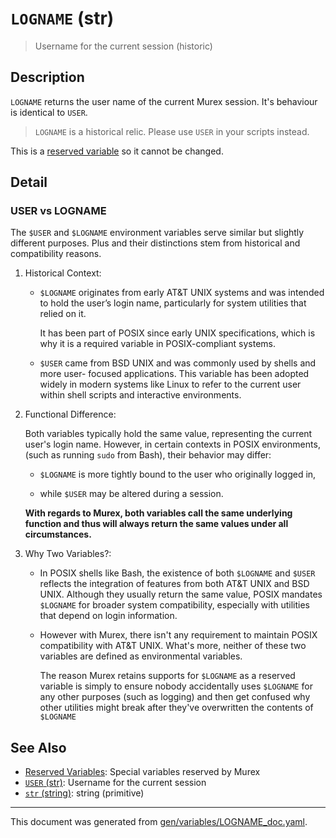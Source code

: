 # `LOGNAME` (str)

> Username for the current session (historic)

## Description

`LOGNAME` returns the user name of the current Murex session. It's behaviour is
identical to `USER`.

> `LOGNAME` is a historical relic. Please use `USER` in your scripts instead.

This is a [reserved variable](/docs/user-guide/reserved-vars.md) so it cannot be changed.

## Detail

### USER vs LOGNAME

The `$USER` and `$LOGNAME` environment variables serve similar but slightly
different purposes. Plus and their distinctions stem from historical and
compatibility reasons.

1. Historical Context:

   * `$LOGNAME` originates from early AT&T UNIX systems and was intended to
     hold the user’s login name, particularly for system utilities that relied
     on it.
     
     It has been part of POSIX since early UNIX specifications, which is why it
     is a required variable in POSIX-compliant systems.

   * `$USER` came from BSD UNIX and was commonly used by shells and more user-
     focused applications. This variable has been adopted widely in modern
     systems like Linux to refer to the current user within shell scripts and
     interactive environments.

2. Functional Difference:

   Both variables typically hold the same value, representing the current
   user's login name. However, in certain contexts in POSIX environments,
   (such as running `sudo` from Bash), their behavior may differ:
     
   * `$LOGNAME` is more tightly bound to the user who originally logged in,

   * while `$USER` may be altered during a session.

   **With regards to Murex, both variables call the same underlying function
   and thus will always return the same values under all circumstances.**
  
3. Why Two Variables?:

   * In POSIX shells like Bash, the existence of both `$LOGNAME` and `$USER`
     reflects the integration of features from both AT&T UNIX and BSD UNIX.
     Although they usually return the same value, POSIX mandates `$LOGNAME`
     for broader system compatibility, especially with utilities that depend
     on login information.

   * However with Murex, there isn't any requirement to maintain POSIX
     compatibility with AT&T UNIX. What's more, neither of these two variables
     are defined as environmental variables.

     The reason Murex retains supports for `$LOGNAME` as a reserved variable is
     simply to ensure nobody accidentally uses `$LOGNAME` for any other
     purposes (such as logging) and then get confused why other utilities might
     break after they've overwritten the contents of `$LOGNAME`

## See Also

* [Reserved Variables](../user-guide/reserved-vars.md):
  Special variables reserved by Murex
* [`USER` (str)](../variables/user.md):
  Username for the current session
* [`str` (string)](../types/str.md):
  string (primitive)

<hr/>

This document was generated from [gen/variables/LOGNAME_doc.yaml](https://github.com/lmorg/murex/blob/master/gen/variables/LOGNAME_doc.yaml).